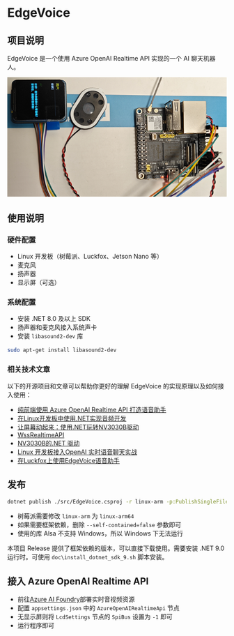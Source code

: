 # EdgeVoice

## 项目说明

EdgeVoice 是一个使用 Azure OpenAI Realtime API 实现的一个 AI 聊天机器人。

![luckfox](doc/luckfox.png)

## 使用说明

### 硬件配置

- Linux 开发板（树莓派、Luckfox、Jetson Nano 等）
- 麦克风
- 扬声器
- 显示屏（可选）

### 系统配置

- 安装 .NET 8.0 及以上 SDK
- 扬声器和麦克风接入系统声卡
- 安装 `libasound2-dev` 库

```bash
sudo apt-get install libasound2-dev
```

### 相关技术文章

以下的开源项目和文章可以帮助你更好的理解 EdgeVoice 的实现原理以及如何接入使用：

- [纯前端使用 Azure OpenAI Realtime API 打造语音助手](https://mp.weixin.qq.com/s/sNsFJaYYP1Zjf47MRRrytw)
- [在Linux开发板中使用.NET实现音频开发](https://mp.weixin.qq.com/s/IqV0U1g_C0QrZLeOMRDX_g)
- [让屏幕动起来：使用.NET玩转NV3030B驱动](https://mp.weixin.qq.com/s/u0QxCqKDMjsueIXr_tCPRg)
- [WssRealtimeAPI](https://github.com/sangyuxiaowu/WssRealtimeAPI?wt.mc_id=DT-MVP-5005195)
- [NV3030B的.NET 驱动](https://github.com/sangyuxiaowu/NV3030B?wt.mc_id=DT-MVP-5005195)
- [Linux 开发板接入OpenAI 实时语音聊天实战](https://mp.weixin.qq.com/s/3DJFpf-EUKzTMl-Z4-w9RA)
- [在Luckfox上使用EdgeVoice语音助手](https://mp.weixin.qq.com/s/QNLgislFnzevWvhWC74wRQ)

## 发布

```bash
dotnet publish ./src/EdgeVoice.csproj -r linux-arm -p:PublishSingleFile=true -f net9.0 --self-contained=false -o ./publish/linux-arm
```

- 树莓派需要修改 `linux-arm` 为 `linux-arm64`
- 如果需要框架依赖，删除 `--self-contained=false` 参数即可
- 使用的库 Alsa 不支持 Windows，所以 Windows 下无法运行

本项目 Release 提供了框架依赖的版本，可以直接下载使用。需要安装 .NET 9.0 运行时。可使用  `doc\install_dotnet_sdk_9.sh` 脚本安装。

## 接入 Azure OpenAI Realtime API

- 前往[Azure AI Foundry](https://oai.azure.com/?wt.mc_id=DT-MVP-5005195)部署实时音视频资源
- 配置 `appsettings.json` 中的 `AzureOpenAIRealtimeApi` 节点
- 无显示屏则将 `LcdSettings` 节点的 `SpiBus` 设置为 `-1` 即可
- 运行程序即可
